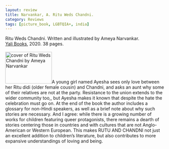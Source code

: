 ```yaml
---
layout: review
title: Narvankar, A. Ritu Weds Chandni.
category: Reviews
tags: [picture_book, LGBTQIA+, india]
---
```

<span class="title">Ritu Weds Chandni</span>. Written and illustrated by Ameya Narvankar.<br>
<span class="publisher"><a href="https://yalibooks.com/books/ritu-weds-chandni/" target="_blank" title="Yali Books">Yali Books</a>, 2020. 38 pages.</span><br><br>
<span class="book1"><img src="https://i0.wp.com/yalibooks.com/wp-content/uploads/2019/06/ritu-weds-chandni_cover.png?w=2400&ssl=1" width="147" height="100" alt="cover of Ritu Weds Chandni by Ameya Narvankar"></span>A young girl named Ayesha sees only love between her Ritu didi (older female cousin) and Chandni, and asks an aunt why some of their relatives are not at the party. Resistance to the union extends to the wider community too,, but Ayesha makes it known that despite the hate the celebration must go on. At the end of the book the author includes a glossary for non-Hindi speakers, as well as a brief note about why such stories are necessary. And I agree: while there is a growing number of works for children featuring queer protagonists, there remains a dearth of stories centering those in countries and with cultures that are not Anglo-American or Western European. This makes  RUTU AND CHANDNI not just an excellent addition to children’s literature, but also contributes to more expansive understandings of loving and being.
